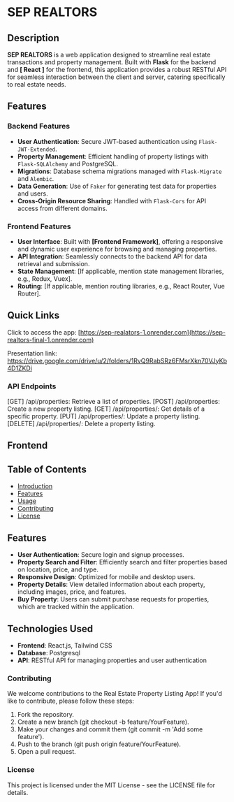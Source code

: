 # SEP REALTORS

## Description

**SEP REALTORS** is a web application designed to streamline real estate transactions and property management. Built with **Flask** for the backend and **[ React ]** for the frontend, this application provides a robust RESTful API for seamless interaction between the client and server, catering specifically to real estate needs.

## Features

### Backend Features
- **User Authentication**: Secure JWT-based authentication using `Flask-JWT-Extended`.
- **Property Management**: Efficient handling of property listings with `Flask-SQLAlchemy` and PostgreSQL.
- **Migrations**: Database schema migrations managed with `Flask-Migrate` and `Alembic`.
- **Data Generation**: Use of `Faker` for generating test data for properties and users.
- **Cross-Origin Resource Sharing**: Handled with `Flask-Cors` for API access from different domains.

### Frontend Features
- **User Interface**: Built with **[Frontend Framework]**, offering a responsive and dynamic user experience for browsing and managing properties.
- **API Integration**: Seamlessly connects to the backend API for data retrieval and submission.
- **State Management**: [If applicable, mention state management libraries, e.g., Redux, Vuex].
- **Routing**: [If applicable, mention routing libraries, e.g., React Router, Vue Router].

## Quick Links

Click to access the app: [https://sep-realators-1.onrender.com](https://sep-realtors-final-1.onrender.com)


Presentation link: https://drive.google.com/drive/u/2/folders/1RvQ9RabSRz6FMsrXkn70VJyKb4D1ZKDi

### API Endpoints
[GET] /api/properties: Retrieve a list of properties.
[POST] /api/properties: Create a new property listing.
[GET] /api/properties/<id>: Get details of a specific property.
[PUT] /api/properties/<id>: Update a property listing.
[DELETE] /api/properties/<id>: Delete a property listing.


## Frontend


## Table of Contents
- [Introduction](#introduction)
- [Features](#features)
- [Usage](#usage)
- [Contributing](#contributing)
- [License](#license)

## Features

- **User Authentication**: Secure login and signup processes.
- **Property Search and Filter**: Efficiently search and filter properties based on location, price, and type.
- **Responsive Design**: Optimized for mobile and desktop users.
- **Property Details**: View detailed information about each property, including images, price, and features.
- **Buy Property**: Users can submit purchase requests for properties, which are tracked within the application.

## Technologies Used

- **Frontend**: React.js, Tailwind CSS
- **Database**: Postgresql
- **API**: RESTful API for managing properties and user authentication

### Contributing

We welcome contributions to the Real Estate Property Listing App! If you'd like to contribute, please follow these steps:

1. Fork the repository.
2. Create a new branch (git checkout -b feature/YourFeature).
3. Make your changes and commit them (git commit -m 'Add some feature').
4. Push to the branch (git push origin feature/YourFeature).
5. Open a pull request.

### License

This project is licensed under the MIT License - see the LICENSE file for details.
